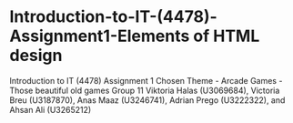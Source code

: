 # Introduction-to-IT-(4478)-Assignment1-Elements of HTML design
Introduction to IT (4478) Assignment 1
Chosen Theme - Arcade Games - Those beautiful old games
Group 11
Viktoria Halas (U3069684), Victoria Breu (U3187870), Anas Maaz (U3246741), Adrian Prego (U3222322), and Ahsan Ali (U3265212) 

